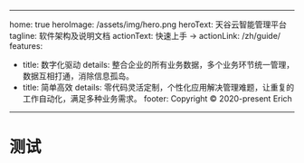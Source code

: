 <!--
 * @Description: file content
 * @Author: Erich
 * @Date: 2020-09-10 01:38:23
 * @LastEditors: Erich
 * @LastEditTime: 2020-09-10 08:32:26
-->
---
home: true
heroImage: /assets/img/hero.png
heroText: 天谷云智能管理平台
tagline: 软件架构及说明文档
actionText: 快速上手 →
actionLink: /zh/guide/
features:
- title: 数字化驱动
  details: 整合企业的所有业务数据，多个业务环节统一管理，数据互相打通，消除信息孤岛。
- title: 简单高效
  details: 零代码灵活定制，个性化应用解决管理难题，让重复的工作自动化，满足多种业务需求。
footer: Copyright © 2020-present Erich
---

# 测试